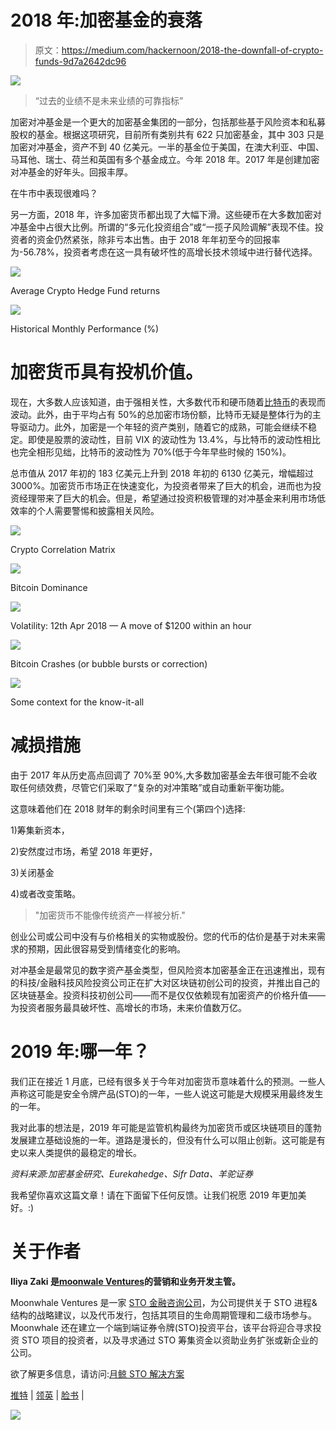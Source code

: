 # 2018 年:加密基金的衰落

> 原文：<https://medium.com/hackernoon/2018-the-downfall-of-crypto-funds-9d7a2642dc96>

![](img/9f43f3c915b59bfef08f03e835e70fb7.png)

> “过去的业绩不是未来业绩的可靠指标”

加密对冲基金是一个更大的加密基金集团的一部分，包括那些基于风险资本和私募股权的基金。根据这项研究，目前所有类别共有 622 只加密基金，其中 303 只是加密对冲基金，资产不到 40 亿美元。一半的基金位于美国，在澳大利亚、中国、马耳他、瑞士、荷兰和英国有多个基金成立。今年 2018 年。2017 年是创建加密对冲基金的好年头。回报丰厚。

在牛市中表现很难吗？

另一方面，2018 年，许多加密货币都出现了大幅下滑。这些硬币在大多数加密对冲基金中占很大比例。所谓的“多元化投资组合”或“一揽子风险调解”表现不佳。投资者的资金仍然紧张，除非亏本出售。由于 2018 年年初至今的回报率为-56.78%，投资者考虑在这一具有破坏性的高增长技术领域中进行替代选择。

![](img/169c016d0525627ba0e08bd51d114060.png)

Average Crypto Hedge Fund returns

![](img/50185958a8e65752b1d41f1ec4b5a2d2.png)

Historical Monthly Performance (%)

# 加密货币具有投机价值。

现在，大多数人应该知道，由于强相关性，大多数代币和硬币随着[比特币](https://hackernoon.com/tagged/bitcoin)的表现而波动。此外，由于平均占有 50%的总加密市场份额，比特币无疑是整体行为的主导驱动力。此外，加密是一个年轻的资产类别，随着它的成熟，可能会继续不稳定。即使是股票的波动性，目前 VIX 的波动性为 13.4%，与比特币的波动性相比也完全相形见绌，比特币的波动性为 70%(低于今年早些时候的 150%)。

总市值从 2017 年初的 183 亿美元上升到 2018 年初的 6130 亿美元，增幅超过 3000%。加密货币市场正在快速变化，为投资者带来了巨大的机会，进而也为投资经理带来了巨大的机会。但是，希望通过投资积极管理的对冲基金来利用市场低效率的个人需要警惕和披露相关风险。

![](img/ebd577c88378c406415ae5508eb038b0.png)

Crypto Correlation Matrix

![](img/c1787b5950395ca750fb89208d156c7f.png)

Bitcoin Dominance

![](img/653a75bdb06a965beb5c6244420eed93.png)

Volatility: 12th Apr 2018 — A move of $1200 within an hour

![](img/bc54e9e697eed1da74d49afc64c2dd62.png)

Bitcoin Crashes (or bubble bursts or correction)

![](img/d1641a6599d48c7eb16e8423c1de69a0.png)

Some context for the know-it-all

# 减损措施

由于 2017 年从历史高点回调了 70%至 90%,大多数加密基金去年很可能不会收取任何绩效费，尽管它们采取了“复杂的对冲策略”或自动重新平衡功能。

这意味着他们在 2018 财年的剩余时间里有三个(第四个)选择:

1)筹集新资本，

2)安然度过市场，希望 2018 年更好，

3)关闭基金

4)或者改变策略。

> "加密货币不能像传统资产一样被分析."

创业公司或公司中没有与价格相关的实物或股份。您的代币的估价是基于对未来需求的预期，因此很容易受到情绪变化的影响。

对冲基金是最常见的数字资产基金类型，但风险资本加密基金正在迅速推出，现有的科技/金融科技风险投资公司正在扩大对区块链初创公司的投资，并推出自己的区块链基金。投资科技初创公司——而不是仅仅依赖现有加密资产的价格升值——为投资者服务最具破坏性、高增长的市场，未来价值数万亿。

# 2019 年:哪一年？

我们正在接近 1 月底，已经有很多关于今年对加密货币意味着什么的预测。一些人声称这可能是安全令牌产品(STO)的一年，一些人说这可能是大规模采用最终发生的一年。

我对此事的想法是，2019 年可能是监管机构最终为加密货币或区块链项目的蓬勃发展建立基础设施的一年。道路是漫长的，但没有什么可以阻止创新。这可能是有史以来人类提供的最稳定的增长。

*资料来源:加密基金研究、Eurekahedge、Sifr Data、羊驼证券*

我希望你喜欢这篇文章！请在下面留下任何反馈。让我们祝愿 2019 年更加美好。:)

# **关于作者**

**Iliya Zaki 是**[**moonwale Ventures**](https://moonwhale.io)**的营销和业务开发主管。**

Moonwhale Ventures 是一家 [STO 金融咨询公司](https://moonwhale.io/investment-platform/#third)，为公司提供关于 STO 进程&结构的战略建议，以及代币发行，包括其项目的生命周期管理和二级市场参与。Moonwhale 还在建立一个端到端证券令牌(STO)投资平台，该平台将迎合寻求投资 STO 项目的投资者，以及寻求通过 STO 筹集资金以资助业务扩张或新企业的公司。

欲了解更多信息，请访问:[月鲸 STO 解决方案](https://moonwhale.io/investment-platform/#third)

[推特](https://twitter.com/MoonwhaleBV) | [领英](https://www.linkedin.com/company/moonwhalebv) | [脸书](https://www.facebook.com/MoonwhaleBV/) |

![](img/49c11b1e99232697677f7d9ea318a299.png)